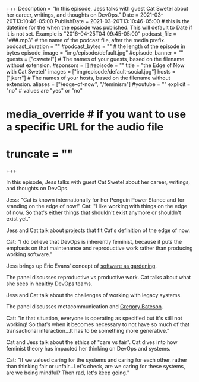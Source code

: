 +++
Description = "In this episode, Jess talks with guest Cat Swetel about her career, writings, and thoughts on DevOps."
Date = 2021-03-20T13:10:46-05:00
PublishDate = 2021-03-20T13:10:46-05:00 # this is the datetime for the when the epsiode was published. This will default to Date if it is not set. Example is "2016-04-25T04:09:45-05:00"
podcast_file = "###.mp3" # the name of the podcast file, after the media prefix.
podcast_duration = ""
#podcast_bytes = "" # the length of the episode in bytes
episode_image = "img/episode/default.jpg"
#episode_banner = ""
guests = ["cswetel"] # The names of your guests, based on the filename without extension.
#sponsors = []
#episode = ""
title = "the Edge of Now with Cat Swetel"
images = ["img/episode/default-social.jpg"]
hosts = ["jkerr"] # The names of your hosts, based on the filename without extension.
aliases = ["/edge-of-now", "/feminism"]
#youtube = ""
explicit = "no" # values are "yes" or "no"
# media_override # if you want to use a specific URL for the audio file
# truncate = ""
+++

In this episode, Jess talks with guest Cat Swetel about her career, writings, and thoughts on DevOps.

Jess: "Cat is known internationally for her Penguin Power Stance and for standing on the edge of now!"
Cat: "I like working with things on the edge of now. So that's either things that shouldn't exist anymore or shouldn't exist yet."

Jess and Cat talk about projects that fit Cat's definition of the edge of now.

Cat: "I do believe that DevOps is inherently feminist, because it puts the emphasis on that maintenance and reproductive work rather than producing working software."

Jess brings up Eric Evans' concept of [software as gardening](https://www.amazon.com/Domain-Driven-Design-Tackling-Complexity-Software/dp/0321125215).

The panel discusses reproductive vs productive work. Cat talks about what she sees in healthy DevOps teams.

Jess and Cat talk about the challenges of working with legacy systems.

The panel discusses metacommunication and [Gregory Bateson](https://www.amazon.com/Mind-Nature-Necessary-Gregory-Bateson/dp/0553345753).

Cat: "In that situation, everyone is operating as specified but it's still not working! So that's when it becomes necessary to not have so much of that transactional interaction...It has to be something more generative."

Cat and Jess talk about the ethics of "care vs fair". Cat dives into how feminist theory has impacted her thinking on DevOps and systems.

Cat: "If we valued caring for the systems and caring for each other, rather than thinking fair or unfair...Let's check, are we caring for these systems, are we being mindful? Then rad, let's keep going."